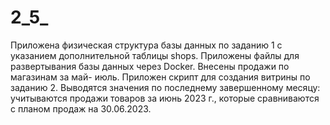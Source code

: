 # 2_5_
Приложена физическая структура базы данных по заданию 1 с указанием дополнительной таблицы shops.
Приложены файлы для развертывания базы данных через Docker. Внесены продажи по магазинам за май- июль.
Приложен скрипт для создания витрины по заданию 2. Выводятся значения по последнему завершенному месяцу: учитываются продажи товаров за июнь 2023 г., которые сравниваются с планом продаж на 30.06.2023.
